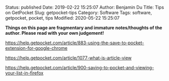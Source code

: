 Status: published
Date: 2019-02-22 15:25:07
Author: Benjamin Du
Title: Tips on GetPocket
Slug: getpocket-tips
Category: Software
Tags: software, getpocket, pocket, tips
Modified: 2020-05-22 15:25:07

**Things on this page are fragmentary and immature notes/thoughts of the author. Please read with your own judgement!**


https://help.getpocket.com/article/883-using-the-save-to-pocket-extension-for-google-chrome

https://help.getpocket.com/article/1077-what-is-article-view

https://help.getpocket.com/article/900-saving-to-pocket-and-viewing-your-list-in-firefox
